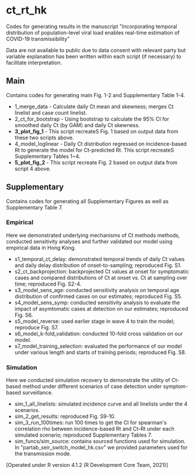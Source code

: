 # ct_rt_hk
 
Codes for generating results in the manuscript "Incorporating temporal distribution of population-level viral load enables real-time estimation of COVID-19 transmissibility"

Data are not available to public due to data consent with relevant party but variable explanation has been written within each script (if necessary) to facilitate interpretation.

## Main
Contains codes for generating main Fig. 1-2 and Supplementary Table 1-4.

* 1_merge_data - Calculate daily Ct mean and skewness; merges Ct linelist and case count linelist. 
* 2_ct_for_bootstrap - Using bootstrap to calculate the 95% CI for smoothed daily Ct (by GAM) and daily Ct skewness. 
* **3_plot_fig_1** - This script recreateS Fig. 1 based on output data from these two scripts above. 
* 4_model_loglinear - Daily Ct distribution regressed on incidence-based Rt to generate the model for Ct-predicted Rt. This script recreateS Supplementary Tables 1~4. 
* **5_plot_fig_2** - This script recreate Fig. 2 based on output data from script 4 above. 

## Supplementary
Contains codes for generating all Supplementary Figures as well as Supplementary Table 7.

### Empirical
Here we demonstrated underlying mechanisms of Ct methods methods, conducted sensitivity analyses and further validated our model using empirical data in Hong Kong.
* s1_temporal_ct_delay: demonstrated temporal trends of daily Ct values and daily delay distribution of onset-to-sampling; reproduced Fig. S1.
* s2_ct_backprojection: backprojected Ct values at onset for symptomatic cases and compared distributions of Ct at onset vs. Ct at sampling over time; reproduced Fig. S2-4.
* s3_model_sens_age: conducted sensitivity analysis on temporal age distribution of confirmed cases on our estimates; reproduced Fig. S5.
* s4_model_sens_symp: conducted sensitivity analysis to evaluate the impact of asymtomatic cases at detection on our estimates; reproduced Fig. S6.
* s5_model_reverse: used earlier stage in wave 4 to train the model; reproduce Fig. S7.
* s6_model_k-fold_validation: conducted 10-fold cross validation on our model.
* s7_model_training_selection: evaluated the performance of our model under various length and starts of training periods; reproduced Fig. S8.

### Simulation
Here we conducted simulation recovery to demonstrate the utility of Ct-based method under different scenarios of case detection under symptom-based surveillance.
* sim_1_all_linelists: simulated incidence curve and all linelists under the 4 scenarios.
* sim_2_get_results: reproduced Fig. S9-10.
* sim_3_run_100times: run 100 times to get the CI for spearman's correlation rho between incidence-based Rt and Ct-Rt under each simulated scenario; reproduced Supplementary Tables 7.
* sim_funcs/sim_source: contains sourced functions used for simulation.   
In "partab_seir_switch_model_hk.csv" we provided parameters used for the transmission mode.


[Operated under R version 4.1.2 (R Development Core Team, 2021)]

